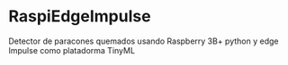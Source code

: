 # RaspiEdgeImpulse
Detector de paracones quemados usando Raspberry 3B+ python y edge Impulse como platadorma TinyML
